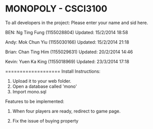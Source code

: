 MONOPOLY - CSCI3100
===================
To all developers in the project:
Please enter your name and sid here.

BEN: Ng Ting Fung (1155028804) Updated: 15/2/2014 18:58

Andy: Mok Chun Yiu (1155030166) Updated: 15/2/2014 21:18

Brian: Chan Ting Him (1155029631) Updated: 20/2/2014 14:46

Kevin: Yuen Ka King (1155018969) Updated: 23/3/2014 17:18

===================
Install Instructions:
1) Upload it to your web folder.
2) Open a database called 'mono'
3) Import mono.sql


Features to be implemented:

1) When four players are ready, redirect to game page.

2) Fix the issue of buying property

